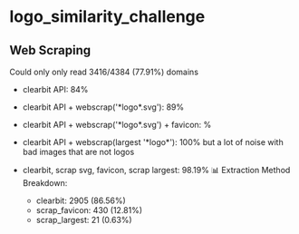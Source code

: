 # logo_similarity_challenge

## Web Scraping

Could only only read 3416/4384 \(77.91\%\) domains

- clearbit API: 84%
- clearbit API + webscrap('\*logo\*.svg'): 89%
- clearbit API + webscrap('\*logo\*.svg') + favicon: %
- clearbit API + webscrap(largest '\*logo\*'): 100% but a lot of noise with bad images that are not logos

- clearbit, scrap svg, favicon, scrap largest: 98.19%
   📊 Extraction Method Breakdown:
  - clearbit: 2905 (86.56%)
  - scrap_favicon: 430 (12.81%)
  - scrap_largest: 21 (0.63%)
